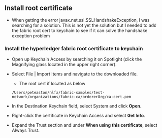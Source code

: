 ## Install root certificate﻿

- When getting the error javax.net.ssl.SSLHandshakeException, I was searching for a solution. This is not yet the solution but I needed to add the fabric root cert to keychain to see if it can solve the handshake exception problem

### Install the hyperledger fabric root certificate to keychain
- Open up Keychain Access by searching it on Spotlight (click the Magnifying glass located in the upper right corner).

- Select File | Import Items and navigate to the downloaded file.

    - The root cert if located as below
    ```
    /Users/peteaston/hlfa/fabric-samples/test-network/organizations/fabric-ca/ordererOrg/ca-cert.pem

- In the Destination Keychain field, select System and click **Open**.

- Right-click the certificate in Keychain Access and select **Get Info**.

- Expand the Trust section and under **When using this certificate**, select Always Trust.
